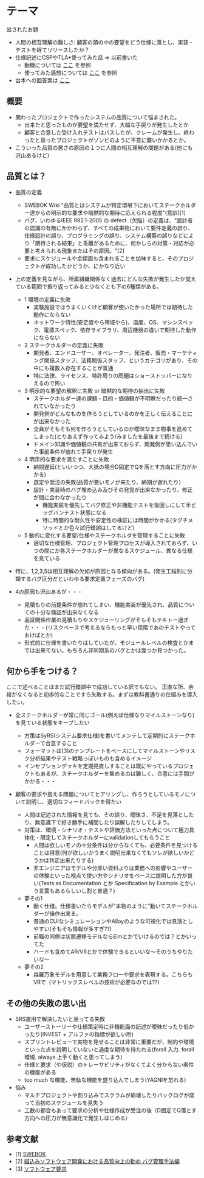 
テーマ
================

出されたお題

* 人間の相互理解の難しさ: 顧客の頭の中の要望をどう仕様に落とし、実装・テストを経てリリースしたか？
* 仕様記述にCSPやTLA+使ってみた話 => 以前書いた
     * 動機については [ここ](../spec20180810/memo.md) を参照
     * 使ってみた感想については [ここ](Review.md) を参照
* 台本への回答案は [ここ](daihon.md)

概要
--------

* 関わったプロジェクトで作ったシステムの品質について悩まされた。
    * 出来たと思ったものが要望を満たせず、大幅な手戻りが発生したとか
    * 顧客と合意した受け入れテストはパスしたが、クレームが発生し、終わったと思ったプロジェクトがゾンビのように不意に襲いかかるとか。
* こういった品質の悪さの原因の１つに人間の相互理解の問題がある(他にも沢山あるけど)


品質とは？
-------

* 品質の定義
    * SWEBOK Wiki "品質とはシステムが特定環境下においてステークホルダー達からの明示的な要求や暗黙的な期待に応えられる程度"(意訳)[1]
    * バグ、いわゆるIEEE 982.1-2005 の defect（欠陥）の定義は、"設計者の認識の有無にかかわらず、すべての成果物において要件定義の誤り、仕様設計の誤り、プログラミングの誤り、システム構築の誤りなどにより「期待される結果」と乖離があるために、何かしらの対策・対応が必要と考えられる現象またはその原因。"[2]
    * 要求にスケジュールや金額面も含まれることを加味すると、そのプロジェクトが成功したかどうか、にかなり近い

* 上の定義を見ながら、所属組織関係なく過去にどんな失敗が発生したか覚えている範囲で振り返ってみると少なくとも下の6種類がある。
    * 1 環境の定義に失敗
        * 実験施設ではうまくいくけど顧客が使いたかった場所では期待した動作にならない
        * ネットワーク特性(安定度やら帯域やら)、温度、OS、マシンスペック、電源スペック、依存ライブラリ、周辺機器の違いで期待した動作にならない
    * 2 ステークホルダーの定義に失敗
        * 開発者、エンドユーザー、オペレーター、発注者、販売・マーケティング関係スタッフ、法務関係スタッフ、というカテゴリがあり、その中にも複数人存在することが普通
        * 特に法律、ライセンス、特許周りの問題はショーストッパーになりえるので怖い
    * 3 明示的な要望の解釈に失敗 or 暗黙的な期待の抽出に失敗
        * ステークホルダー達の課題・目的・価値観が不明瞭だったり統一されていなかったり
        * 開発側がどんなものを作ろうとしているのかを正しく伝えることにが出来なかった
        * 全員がそもそも何を作ろうとしているのか曖昧なまま物事を進めてしまった(とりあえず作ってみよう/みましたを最後まで続ける)
        * ドメイン知識や価値観の共有が出来ておらず、開発側が思い込んでいた事前条件が崩れて手戻りが発生
    * 4 明示的な要求を満たすことに失敗
        * 納期遅延(といいつつ、大抵の場合D固定でQを落とす方向に圧力がかかる)
        * 選定や発注の失敗(品質が悪いモノが来たり、納期が遅れたり）
        * 設計・実装時のバグ埋め込み及びその発覚が出来なかったり、修正が間に合わなかったり
            * 機能実装を優先してバグ修正や非機能テストを後回しにして半ビッグバンテスト状態になる
            * 特に時間的な耐久性や安定性の検証には時間がかかる(タグチメソッドとか色々試行錯誤はしてるけど)
    * 5 動的に変化する要望/仕様やステークホルダを管理することに失敗
        * 適切な仕様管理、プロジェクト管理プロセスが導入されておらず、いつの間にか各ステークホルダーが異なるスケジュール、異なる仕様を見ている

* 特に、1,2,3,5は相互理解の欠如が原因となる傾向がある。(発生工程別に分類するバグ区分だといわゆる要求定義フェーズのバグ)

* 4の原因も沢山あるが・・・
    * 見積もりの前提条件が崩れてしまい、機能実装が優先され、品質についての十分な検証が出来なくなる
    * 品証関係作業の見積もりやスケジューリングがそもそもテキトー過ぎた・・・(リスクベースで考えるならもっと早い段階であのテストやっておけばとか)
    * 形式的に仕様を書いたりはしていたが、モジュールレベルの検査とかまでは出来てない。もちろん非同期系のバグとかは幾つか見つかった。

何から手をつける？
----------

ここで述べることはまだ試行錯誤中で成功している訳でもない。
正直な所、余裕がなくなると初歩的なことですら失敗する。まずは教科書通りの仕組みを導入したい。

* 全ステークホルダーが常に同じゴール(例えば仕様なりマイルストーンなり)を見ている状態をキープしたい
    * 方策はSyRS(システム要求仕様)を書いてメンテして定期的にステークホルダーで合意すること
    * フォーマットは[3]のテンプレートをベースにしてマイルストーンやリスク分析結果やテスト戦略っぽいものも含めるイメージ
    * インセプションデッキを定期見直しすることは既にやっているプロジェクトもあるが、ステークホルダーを集めるのは難しく、合意には手間がかかる・・・

* 顧客の要求や抱える問題についてヒアリングし、作ろうとしているモノについて説明し、適切なフィードバックを得たい
    * 人間は記述された情報を見ても、その誤り、曖昧さ、不足を見落としたり、無意識下で好き勝手に補間したり誤解したりしてしまう。
    * 対策は、環境・シナリオ・テストや評価方法といった点について極力具体化・限定してステークホルダーにvalidationしてもらうこと
        * 人間は欲しいモノの十分条件は分からなくても、必要条件を見つけることは得意(何が欲しいかうまく説明出来なくてもソレが欲しいかどうかは判定出来たりする)
        * 非エンジニアはモデルや分厚い資料よりは業務への影響やユーザーの体験といった視点で使い方やシナリオをベースに説明した方が良い(Tests as Documentation とか Specification by Example とかいう言葉もあるらしいし割と普通？)
    * 夢その1
        * 動く仕様。仕様書いたらモデルが"本物のように"動いてステークホルダーが操作出来る。
        * 普通のCUIなシミュレーションやAlloyのような可視化では見落としやすい(そもそも情報が多すぎ??)
        * 前職の同僚は状態遷移モデルならElmとかでいけるのでは？とかいってた
        * ハードも含めてAR/VRとかで体験できるといいな〜そのうちやりたいな〜
    * 夢その2
        * 森羅万象モデルを用意して業務フローや要求を表現する。こちらもVRで（マトリックスレベルの技術が必要なのでは??)


その他の失敗の思い出
----------------

* SRS運用で解決したいと思ってる失敗
    * ユーザーストーリーや仕様策定時に非機能面の記述が曖昧だったり低かったり(INVEST + アルファの指標が欲しい所)
    * スプリントレビューで実物を見せることは非常に重要だが、制約や環境といった点を説明していないと過度な期待を持たれる(forall 入力. forall 環境. always 上手く動くと思ってしまう)
    * 仕様と要求（や仮説）のトレーサビリティがなくてよく分からない素性の機能がある
    * too much な機能、無駄な機能を盛り込んでしまう(YAGNIを忘れる)
* 悩み
    * マルチプロジェクトや割り込みでスクラムが崩壊したりバックログが腐って当初のスケジュールを見失う
    * 工数の都合もあって要求の分析や仕様作成が受注の後（D固定でQ落とす方向への圧力が無意識化で発生しはじめる）


参考文献
-------

* [1] [SWEBOK](http://swebokwiki.org/)
* [2] [組込みソフトウェア開発における品質向上の勧め バグ管理手法編](https://www.ipa.go.jp/files/000027629.pdf)
* [3] [ソフトウェア要求](https://www.amazon.co.jp/ソフトウェア要求-第3版-Karl-Wiegers、Joy-Beatty/dp/4822298396)

